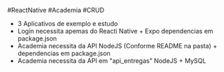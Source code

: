 #ReactNative
#Academia
#CRUD
- 3 Aplicativos de exemplo e estudo
- Login necessita apemas do Reacti Native + Expo dependencias em package.json
- Academia necessita da API NodeJS (Conforme README na pasta)  + dependencias em package.json
- Academia necessita da API em "api_entregas" NodeJS + MySQL